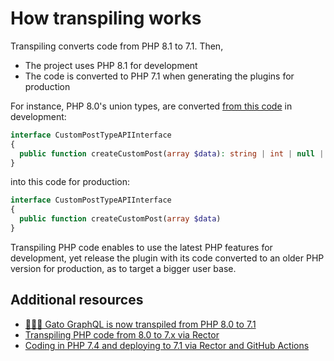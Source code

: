 # How transpiling works

Transpiling converts code from PHP 8.1 to 7.1. Then,

- The project uses PHP 8.1 for development
- The code is converted to PHP 7.1 when generating the plugins for production

For instance, PHP 8.0's union types, are converted [from this code](https://github.com/GatoGraphQL/GatoGraphQL/blob/b9d379dc34195701e3afac2be4c132da6728ab75/layers/Schema/packages/custompost-mutations/src/TypeAPIs/CustomPostTypeAPIInterface.php#L18) in development:

```php
interface CustomPostTypeAPIInterface
{
  public function createCustomPost(array $data): string | int | null | Error;
}
```

into this code for production:

```php
interface CustomPostTypeAPIInterface
{
  public function createCustomPost(array $data)
}
```

Transpiling PHP code enables to use the latest PHP features for development, yet release the plugin with its code converted to an older PHP version for production, as to target a bigger user base.

## Additional resources

- [🦸🏿‍♂️ Gato GraphQL is now transpiled from PHP 8.0 to 7.1](https://gatographql.com/blog/the-plugin-is-now-transpiled-from-php-80-to-71/)
- [Transpiling PHP code from 8.0 to 7.x via Rector](https://blog.logrocket.com/transpiling-php-code-from-8-0-to-7-x-via-rector/)
- [Coding in PHP 7.4 and deploying to 7.1 via Rector and GitHub Actions](https://blog.logrocket.com/coding-in-php-7-4-and-deploying-to-7-1-via-rector-and-github-actions/)
